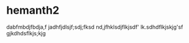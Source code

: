 # hemanth2
dabfmbdjfbdja,f
jadhfjdlsjf;sdj;fksd
nd,jfhklsdjflkjsdf'
lk.sdhdflkjskjg'sf
gjkdhdsflkjs;kjg
